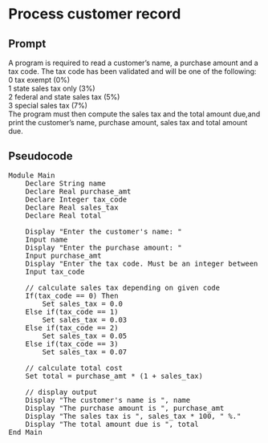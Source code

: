 # Process customer record 
## Prompt
A program is required to read a customer’s name, a purchase amount and a tax code. 
The tax code has been validated and will be one of the following:<br/>
    0  tax exempt (0%)<br/>
    1  state sales tax only (3%)<br/>
    2  federal and state sales tax (5%)<br/>
    3  special sales tax (7%)<br/>
The program must then compute the sales tax and the total amount due,and print the customer’s name, purchase amount, sales tax and total amount due.

## Pseudocode

<pre>
Module Main
	Declare String name
	Declare Real purchase_amt
	Declare Integer tax_code
	Declare Real sales_tax
	Declare Real total

	Display "Enter the customer's name: "
	Input name
	Display "Enter the purchase amount: "
	Input purchase_amt
	Display "Enter the tax code. Must be an integer between 0 and 3: "
	Input tax_code

	// calculate sales tax depending on given code
	If(tax_code == 0) Then
		Set sales_tax = 0.0
	Else if(tax_code == 1)
		Set sales_tax = 0.03
	Else if(tax_code == 2)
		Set sales_tax = 0.05
	Else if(tax_code == 3)
		Set sales_tax = 0.07

	// calculate total cost
	Set total = purchase_amt * (1 + sales_tax)

	// display output
	Display "The customer's name is ", name
	Display "The purchase amount is ", purchase_amt
	Display "The sales tax is ", sales_tax * 100, " %."
	Display "The total amount due is ", total
End Main
</pre>
